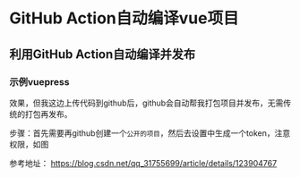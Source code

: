 # GitHub Action自动编译vue项目

## 利用GitHub Action自动编译并发布

### 示例vuepress
效果，但我这边上传代码到github后，github会自动帮我打包项目并发布，无需传统的打包再发布。

步骤：首先需要再github创建一个`公开的项目`，然后去设置中生成一个token，注意权限，如图

参考地址：
https://blog.csdn.net/qq_31755699/article/details/123904767
